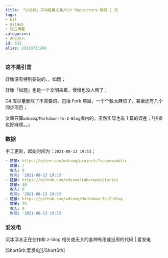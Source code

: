 ```yaml
---
title: 「小目标」平均每篇文章/Git Repository 赚取 1 元
tags:
- Git
- GitHub
- 独立博客
categories:
- 杂七杂八
id: 633
alias: 20210723266
---
```


### 这不是引言

好像没有特别要说的，，如题；

好像「如题」也是一个文明来着，慢慢也没人用了；

<!--more-->

Git 库尽量删除了不需要的，包括 Fork 项目，一个个数太麻烦了，甚至还有几个同步项目；

文章只算`wdssmq/Markdown-To-Z-Blog`库内的，虽然实际也有 1 篇的误差；「排查也好麻烦。。」

### 数据

手工更新，起始时间为：`2021-08-13 19:53`；

```yml
- 链接: https://gitee.com/wdssmq/projects?scope=public
  数量: 7
  收入: 0
  时间: '2021-08-13 19:53'
- 链接: https://github.com/wdssmq?tab=repositories
  数量: 40
  收入: 0
  时间: '2021-08-13 19:53'
- 链接: https://github.com/wdssmq/Markdown-To-Z-Blog
  数量: 74
  收入: 0
  时间: '2021-08-13 19:53'
```

### 爱发电

沉冰浮水正在创作和 z-blog 相关或无关的各种有用或没用的代码 | 爱发电

\[ShortSth:爱发电\]\[/ShortSth\]
